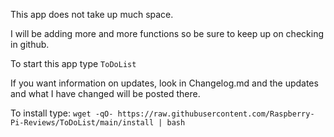 This app does not take up much space.

I will be adding more and more functions so be sure to
keep up on checking in github.

To start this app type `ToDoList`

If you want information on updates, look in Changelog.md and 
the updates and what I have changed will be posted there.

To install type: 
`wget -qO- https://raw.githubusercontent.com/Raspberry-Pi-Reviews/ToDoList/main/install | bash`
